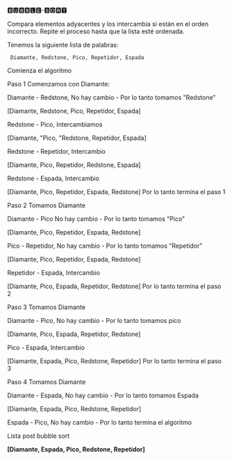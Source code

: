 🅱🆄🅱🅱🅻🅴-🆂🅾🆁🆃



Compara elementos adyacentes y los intercambia si están en el orden incorrecto. Repite el proceso hasta que la lista esté ordenada.


Tenemos la siguiente lista de palabras:


     Diamante, Redstone, Pico, Repetidor, Espada


Comienza el algoritmo

Paso 1 Comenzamos con Diamante:


Diamante - Redstone, No hay cambio - Por lo tanto tomamos "Redstone"


[Diamante, Redstone, Pico, Repetidor, Espada]


Redstone - Pico, Intercambiamos


[Diamante, "Pico, "Redstone, Repetidor, Espada]


Redstone - Repetidor, Intercambio


[Diamante, Pico, Repetidor, Redstone, Espada]


Redstone - Espada, Intercambio


[Diamante, Pico, Repetidor, Espada, Redstone] Por lo tanto termina el paso 1


Paso 2 Tomamos Diamante

Diamante - Pico No hay cambio - Por lo tanto tomamos "Pico"


[Diamante, Pico, Repetidor, Espada, Redstone]


Pico - Repetidor, No hay cambio - Por lo tanto tomamos "Repetidor"

[Diamante, Pico, Repetidor, Espada, Redstone]


Repetidor - Espada, Intercambio


[Diamante, Pico, Espada, Repetidor, Redstone] Por lo tanto termina el paso 2


Paso 3 Tomamos Diamante


Diamante - Pico, No hay cambio - Por lo tanto tomamos pico


[Diamante, Pico, Espada, Repetidor, Redstone] 


Pico - Espada, Intercambio


[Diamante, Espada, Pico, Redstone, Repetidor] Por lo tanto termina el paso 3


Paso 4 Tomamos Diamante


Diamante - Espada, No hay cambio - Por lo tanto tomamos Espada


[Diamante, Espada, Pico, Redstone, Repetidor]


Espada - Pico, No hay cambio - Por lo tanto termina el algoritmo


Lista post bubble sort

**[Diamante, Espada, Pico, Redstone, Repetidor]**
